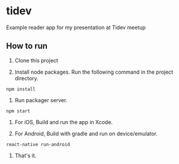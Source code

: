 # tidev
Example reader app for my presentation at Tidev meetup

## How to run
1. Clone this project

1. Install node packages. Run the following command in the project directory.
  ```
  npm install
  ```

1. Run packager server.
  ```
  npm start
  ```

1. For iOS, Build and run the app in Xcode.

1. For Android, Build with gradle and run on device/emulator.
  ```
  react-native run-android
  ```

1. That's it.
